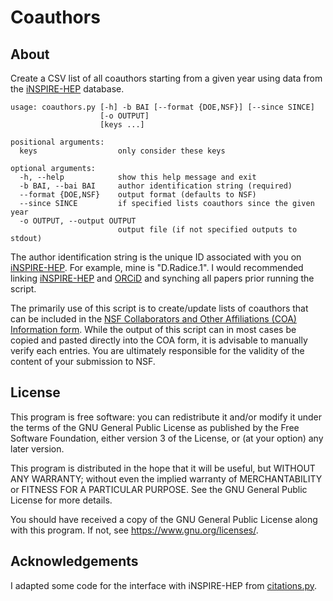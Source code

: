 # Coauthors

## About

Create a CSV list of all coauthors starting from a given year using
data from the [iNSPIRE-HEP](https://inspirehep.net) database.

```
usage: coauthors.py [-h] -b BAI [--format {DOE,NSF}] [--since SINCE]
                    [-o OUTPUT]
                    [keys ...]

positional arguments:
  keys                  only consider these keys

optional arguments:
  -h, --help            show this help message and exit
  -b BAI, --bai BAI     author identification string (required)
  --format {DOE,NSF}    output format (defaults to NSF)
  --since SINCE         if specified lists coauthors since the given year
  -o OUTPUT, --output OUTPUT
                        output file (if not specified outputs to stdout)
```

The author identification string is the unique ID associated with you
on [iNSPIRE-HEP](https://inspirehep.net). For example, mine is
"D.Radice.1". I would recommended linking
[iNSPIRE-HEP](https://inspirehep.net) and [ORCiD](https://orcid.org/)
and synching all papers prior running the script.

The primarily use of this script is to create/update lists of
coauthors that can be included in the [NSF Collaborators and Other
Affiliations (COA) Information
form](https://nsf.gov/bfa/dias/policy/coa.jsp). While the output of
this script can in most cases be copied and pasted directly into the COA form,
it is advisable to manually verify each entries. You are ultimately
responsible for the validity of the content of your submission to NSF.

## License

This program is free software: you can redistribute it and/or modify
it under the terms of the GNU General Public License as published by
the Free Software Foundation, either version 3 of the License, or
(at your option) any later version.

This program is distributed in the hope that it will be useful,
but WITHOUT ANY WARRANTY; without even the implied warranty of
MERCHANTABILITY or FITNESS FOR A PARTICULAR PURPOSE.  See the
GNU General Public License for more details.

You should have received a copy of the GNU General Public License
along with this program.  If not, see <https://www.gnu.org/licenses/>.

## Acknowledgements

I adapted some code for the interface with iNSPIRE-HEP from
[citations.py](https://github.com/efranzin/python/blob/master/citations.py).
